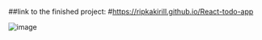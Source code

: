 ##link to the finished project:
#https://ripkakirill.github.io/React-todo-app


![image](https://github.com/RipkaKirill/React-todo-app/assets/94583111/83cd68c5-b33d-471a-8f38-a3503daa1b8d)

